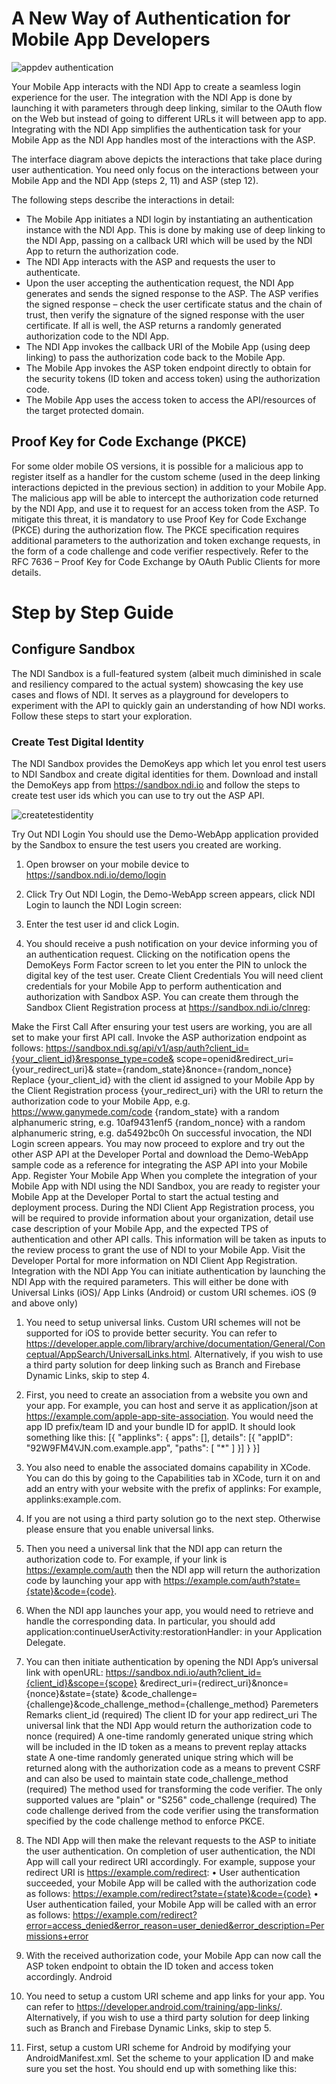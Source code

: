 # A New Way of Authentication for Mobile App Developers

![appdev authentication](\assets\lib\appwebdev\img\appdevauthentication.png)
 
Your Mobile App interacts with the NDI App to create a seamless login experience for the user.  The integration with the NDI App is done by launching it with parameters through deep linking, similar to the OAuth flow on the Web but instead of going to different URLs it will between app to app.  Integrating with the NDI App simplifies the authentication task for your Mobile App as the NDI App handles most of the interactions with the ASP.

The interface diagram above depicts the interactions that take place during user authentication.  You need only focus on the interactions between your Mobile App and the NDI App (steps 2, 11) and ASP (step 12).

The following steps describe the interactions in detail:
- The Mobile App initiates a NDI login by instantiating an authentication instance with the NDI App.  This is done by making use of deep linking to the NDI App, passing on a callback URI which will be used by the NDI App to return the authorization code.
- The NDI App interacts with the ASP and requests the user to authenticate.
- Upon the user accepting the authentication request, the NDI App generates and sends the signed response to the ASP.  The ASP verifies the signed response – check the user certificate status and the chain of trust, then verify the signature of the signed response with the user certificate.  If all is well, the ASP returns a randomly generated authorization code to the NDI App.
-	The NDI App invokes the callback URI of the Mobile App (using deep linking) to pass the authorization code back to the Mobile App.
-	The Mobile App invokes the ASP token endpoint directly to obtain for the security tokens (ID token and access token) using the authorization code.
-	The Mobile App uses the access token to access the API/resources of the target protected domain.

## Proof Key for Code Exchange (PKCE)
For some older mobile OS versions, it is possible for a malicious app to register itself as a handler for the custom scheme (used in the deep linking interactions depicted in the previous section) in addition to your Mobile App.  The malicious app will be able to intercept the authorization code returned by the NDI App, and use it to request for an access token from the ASP. 
To mitigate this threat, it is mandatory to use Proof Key for Code Exchange (PKCE) during the authorization flow.  The PKCE specification requires additional parameters to the authorization and token exchange requests, in the form of a code challenge and code verifier respectively.   Refer to the RFC 7636 – Proof Key for Code Exchange by OAuth Public Clients for more details.

# Step by Step Guide
## Configure Sandbox

The NDI Sandbox is a full-featured system (albeit much diminished in scale and resiliency compared to the actual system) showcasing the key use cases and flows of NDI.  It serves as a playground for developers to experiment with the API to quickly gain an understanding of how NDI works.  Follow these steps to start your exploration.  

### Create Test Digital Identity

The NDI Sandbox provides the DemoKeys app which let you enrol test users to NDI Sandbox and create digital identities for them.  Download and install the DemoKeys app from https://sandbox.ndi.io and follow the steps to create test user ids which you can use to try out the ASP API.
 
![createtestidentity](\assets\lib\appwebdev\img\createtestidentity.png)


Try Out NDI Login
You should use the Demo-WebApp application provided by the Sandbox to ensure the test users you created are working.
1.	Open browser on your mobile device to https://sandbox.ndi.io/demo/login
2.	Click Try Out NDI Login, the Demo-WebApp screen appears, click NDI Login to launch the NDI Login screen:
 
3.	Enter the test user id and click Login.
4.	You should receive a push notification on your device informing you of an authentication request. Clicking on the notification opens the DemoKeys Form Factor screen to let you enter the PIN to unlock the digital key of the test user.
Create Client Credentials
You will need client credentials for your Mobile App to perform authentication and authorization with Sandbox ASP.  You can create them through the Sandbox Client Registration process at https://sandbox.ndi.io/clnreg:
 
Make the First Call
After ensuring your test users are working, you are all set to make your first API call.  Invoke the ASP authorization endpoint as follows:
https://sandbox.ndi.sg/api/v1/asp/auth?client_id={your_client_id}&response_type=code&
scope=openid&redirect_uri={your_redirect_uri}&
state={random_state}&nonce={random_nonce}
Replace	{your_client_id} with the client id assigned to your Mobile App by the Client Registration process
{your_redirect_uri} with the URI to return the authorization code to your Mobile App, e.g. https://www.ganymede.com/code
{random_state} with a random alphanumeric string, e.g. 10af9431enf5
{random_nonce} with a random alphanumeric string, e.g. da5492bc0h
On successful invocation, the NDI Login screen appears.
You may now proceed to explore and try out the other ASP API at the Developer Portal and download the Demo-WebApp sample code as a reference for integrating the ASP API into your Mobile App. 
Register Your Mobile App
When you complete the integration of your Mobile App with NDI using the NDI Sandbox, you are ready to register your Mobile App at the Developer Portal to start the actual testing and deployment process.  During the NDI Client App Registration process, you will be required to provide information about your organization, detail use case description of your Mobile App, and the expected TPS of authentication and other API calls.  This information will be taken as inputs to the review process to grant the use of NDI to your Mobile App.
Visit the Developer Portal for more information on NDI Client App Registration. 
Integration with the NDI App
You can initiate authentication by launching the NDI App with the required parameters. This will either be done with Universal Links (iOS)/ App Links (Android) or custom URI schemes.
iOS (9 and above only)
1.	You need to setup universal links.  Custom URI schemes will not be supported for iOS to provide better security.  You can refer to https://developer.apple.com/library/archive/documentation/General/Conceptual/AppSearch/UniversalLinks.html.  Alternatively, if you wish to use a third party solution for deep linking such as Branch and Firebase Dynamic Links, skip to step 4.
2.	First, you need to create an association from a website you own and your app.
For example, you can host and serve it as application/json at 
https://example.com/apple-app-site-association. You would need the app ID prefix/team ID and your bundle ID for appID. It should look something like this:
[{
  "applinks": {
    apps": [],
details": [{
  "appID": "92W9FM4VJN.com.example.app",
      "paths": [ "*" ]
    }]
  }
}]
3.	You also need to enable the associated domains capability in XCode.  You can do this by going to the Capabilities tab in XCode, turn it on and add an entry with your website with the prefix of applinks:
For example, applinks:example.com.
4.	If you are not using a third party solution go to the next step. Otherwise please ensure that you enable universal links.
5.	Then you need a universal link that the NDI app can return the authorization code to. For example, if your link is https://example.com/auth then the NDI app will return the authorization code by launching your app with https://example.com/auth?state={state}&code={code}.
6.	When the NDI app launches your app, you would need to retrieve and handle the corresponding data. In particular, you should add application:continueUserActivity:restorationHandler: in your Application Delegate.
7.	You can then initiate authentication by opening the NDI App’s universal link with openURL:
https://sandbox.ndi.io/auth?client_id={client_id}&scope={scope}
&redirect_uri={redirect_uri}&nonce={nonce}&state={state}
&code_challenge={challenge}&code_challenge_method={challenge_method}
Paremeters	Remarks
client_id (required)	The client ID for your app
redirect_uri	The universal link that the NDI App would return the authorization code to
nonce (required)	A one-time randomly generated unique string which will be included in the ID token as a means to prevent replay attacks
state	A one-time randomly generated unique string which will be returned along with the authorization code as a means to prevent CSRF and can also be used to maintain state
code_challenge_method (required)	The method used for transforming the code verifier. The only supported values are "plain" or "S256"
code_challenge (required)	The code challenge derived from the code verifier using the transformation specified by the code challenge method to enforce PKCE.

8.	The NDI App will then make the relevant requests to the ASP to initiate the user authentication. On completion of user authentication, the NDI App will call your redirect URI accordingly.  For example, suppose your redirect URI is https://example.com/redirect:
•	User authentication succeeded, your Mobile App will be called with the authorization code as follows: https://example.com/redirect?state={state}&code={code}
•	User authentication failed, your Mobile App will be called with an error as follows: https://example.com/redirect?error=access_denied&error_reason=user_denied&error_description=Permissions+error
9.	With the received authorization code, your Mobile App can now call the ASP token endpoint to obtain the ID token and access token accordingly.
Android
1.	You need to setup a custom URI scheme and app links for your app. You can refer to https://developer.android.com/training/app-links/.  Alternatively, if you wish to use a third party solution for deep linking such as Branch and Firebase Dynamic Links, skip to step 5.
2.	First, setup a custom URI scheme for Android by modifying your AndroidManifest.xml. 
Set the scheme to your application ID and make sure you set the host.  You should end up with something like this:
<intent-filter android:label="@string/filter_view_auth ">
     <action android:name="android.intent.action.VIEW" />
     <category android:name="android.intent.category.DEFAULT" />
     <category android:name="android.intent.category.BROWSABLE" />
     <!-- Accepts URIs that begin with "com.example.app://ndi” ->
     <data android:scheme="com.example.app"
           android:host="ndi" />
</intent-filter>
3.	Setup app links in your AndroidManifest.xml.
Set the scheme to "https" and the host with a domain you own.  Make sure you can serve content on it.  You should end up with something like this:
<intent-filter android:label="@string/filter_view_auth" android:autoVerify="true">
     <action android:name="android.intent.action.VIEW" />
     <category android:name="android.intent.category.DEFAULT" />
     <category android:name="android.intent.category.BROWSABLE" />
     <!-- Accepts URIs that begin with "https://example.com” ->
     <data android:scheme="https"
           android:host="example.com" />
</intent-filter>
4.	You need to declare the host’s association with the app by creating a Digital Asset Links JSON file. 
For example, you may host it at 
https://example.com/.well-known/assetlinks.json.  You would need the application ID for package_name and the SHA256 fingerprints of your signing certificate for sha256_cert_fingerprints.  It should look something like this:
[{
  "relation": ["delegate_permission/common.handle_all_urls"],
  "target": {
    "namespace": "android_app",
    "package_name": "com.example.app",
    "sha256_cert_fingerprints": ["14:6D:E9:83:C5:73:06:50:D8:EE:B9:95:2F:34:FC:64:16:A0:83:42:E6:1D:BE:A8:8A:04:96:B2:3F:CF:44:E5"]
  }
}]
5.	If you are not using a third party solution go to the next step.  Otherwise please ensure that you create a custom URI scheme with your application ID and enable app links in your third party solution.
6.	You need a redirect URI for both your custom URI scheme and app links that the NDI App can return the authorization code to.  For example, if your redirect URI is {scheme}://{host}/auth then the NDI App will return the authorization code by launching your app using an Intent with the action ACTION_VIEW and data with {scheme}://{host}/auth?state={state}&code={code}.
7.	You can then initiate authentication by launching the NDI app (like how you load a web URL) using an Intent with action ACTION_VIEW with the following data:
•	Custom URI scheme:
ndi://ndi/auth?client_id={client_id}&scope={scope}
&redirect_uri={redirect_uri}&nonce={nonce}&state={state}&code_challenge={challenge}&code_challenge_method={challenge_method}
•	App Links:
https://sandbox.ndi.io/auth?client_id={client_id}&scope={scope}
&redirect_uri={redirect_uri}&nonce={nonce}&state={state}&code_challenge={challenge}&code_challenge_method={challenge_method}
You should launch using an app link if the user has an Android version of 6.0 and above otherwise you should fall back to the custom URI scheme.
Parameters	Description
client_id (required)	The client ID for your application
redirect_uri	The URI that the NDI app would return the authorization code depending if you are using a custom URI scheme or app link
nonce (required)	A randomly generated unique string which will be included in the ID token as a means to prevent replay attacks
state	A randomly generated unique string which will be returned along with the authorization code as a means to prevent CSRF and can also be used to maintain state
code_challenge_method (required)	The method used for transforming the code verifier. The only supported values are "plain" or "S256"
code_challenge (required)	The code challenge derived from the code verifier using the transformation specified by the code challenge method to enforce PKCE.
8.	The NDI App will then make the relevant requests to the ASP to initiate the user authentication. On completion of user authentication, the NDI App will call your redirect URI accordingly.  For example, suppose your redirect URI is https://example.com/redirect:
•	User authentication succeeded, your Mobile App will be called with the authorization code as follows: https://example.com/redirect?state={state}&code={code}
•	User authentication failed, your Mobile App will be called with an error as follows: https://example.com/redirect?error=access_denied&error_reason=user_denied&error_description=Permissions+error
9.	With the received authorization code, your Mobile App can now call the ASP token endpoint to obtain the ID token and access token accordingly.
ASP API Reference
Token Endpoint
The token endpoint consists of the following API:
•	Token Exchange API – this is an API where your Mobile App can use the authorization code obtained from the authorization endpoint to exchange for the security tokens, namely the ID token and access token.  The ID token is a JSON Web Token (JWT) containing information about the identity of the user authenticated.  The access token is a security token which your Mobile App use to access API/resources of a protected domain (e.g. Government or commercial entity such as the Public Housing Agency or a bank). The access token is issued by the Authorization server of the protected domain and may be in the form of a JWT or a randomly generated reference.  Each access token comes with an expiry date, once expired, your Mobile App will have to re-authenticate the user to obtain a new access token, or alternatively, if the refresh token is provided, your Mobile App may use the refresh token to obtain a new access token without the need to re-authenticate the user.
•	Refresh Token API – this is an API which supports the Refresh Token flow.  If your Mobile App is granted the refresh token privilege during Client App Registration, your Mobile App will be issued with a refresh token by the Token Exchange API, in addition to the ID token and access token.  Your Mobile App can use the refresh token subsequently to obtain a new access token for the user without the need for the user to perform user authentication again.  Refresh tokens have expiry too, but usually much long-lived than access tokens hence it is important to safe keep fresh tokens in a secure manner.  
Token Exchange API
The Token API is accessed via HTTPS/REST as follows:
Request
POST {basePath}/asp/token
Required
Parameter	In	Type	Description
code	Body	String	The authorization code obtained from the authorization endpoint
client_id	Body	String	The client id assigned to your Mobile App during Client App Registration
client_secret	Body	String	The client secret that you obtained for your Mobile App during Client App Registration.  This parameter may be used to hold a digital signature for certificate-based client authentication
redirect_uri	Body	String	The redirect URI of your Mobile App
grant_type	Body	String	Set to "authorization_code", as defined in OAuth 2.0 specifications
code_verifier	Body	String	The PKCE code verifier string generated by your Mobile App which will be used by the ASP to derive the code challenge, to compare with the code challenge value sent to the authorization endpoint. 


Response
Success, the ID token and access token are returned
HTTP/1.1 200 OK
Content-Type: application/json
{
    "access_token" : "95c06f5a-26d4-11e8-b467-0ed5f89f718b"
    "id_token" : "eyJ0eXAiOiJKV1QiLCJhbGciOiJFUzI1NiIsImtpZCI6ImdhbnltZWRlIn0.eyJjbGllbnRfaWQiOiJjb2 1lb25zcHVycyIsImV4cCI6MTIzMjEzNDEyNCwiaWF0IjoyNDEyNDEyMTM3NX0.W_4ViMyL4VhbQRvfLYb2uXSaTmrDWmtd8SGH971ORR6shpWZRoMprzGPcR8VVkwKVYvl0H_8NWSaMudnsGxwFg"
    "expires_in" : 600
    "token_type" : "Bearer"
    “refresh_token” : “24cd99ba-35da-28e4-b76e-4ef5e80f700f”
}
Parameter	In	Type	Description
access_token	Body	String	The access token which can be used to access API and resources of your target protected domain.  The access token may be in the form of a JWT or reference string, depending on the Authorization Server of the protected domain.
id_token	Body	String	The ID token issued by ASP, in the form of a JWT containing identity info about the user authenticated with NDI-approved form factor.  Your Mobile App will have to decode the JWT to inspect the claims in the ID token.
expires_in	Body	String	The lifetime (in seconds) of the access token.  For example, the value "600" denotes the access token will expire in 10 mins from the time the response was generated. 
token_type	Body	String	The type of access token returned, which is always "Bearer".
refresh_token	Body	String	The refresh token (if any, depending on the profile defined for the client app during Client App Registration) which the client app can use to refresh the access token.

Client Error, invalid request (e.g. missing parameters)
HTTP/1.1 400 Bad Request
Content-Type: application/json
{
  "err_msg" : {error_message}
}

Client Error, invalid endpoint URL
HTTP/1.1 404 Not Found


Server Error, server-side errors encountered
HTTP/1.1 500 Internal Server Error
Content-Type: application/json
{
  "err_msg" : {error_message}
}

Refresh Token API
The Refresh Token API let a client app obtain a new access token without going through user authentication.  The client app must supply the refresh token it obtained from the Token Exchange API to the Refresh Token request as follows:
Request
POST {basePath}/asp/token
Required
Parameter	In	Type	Description
client_id	Body	String	The client id assigned to your client app during Client App Registration
client_secret	Body	String	The client secret that you obtained for your client app during Client App Registration
grant_type	Body	String	Set to “refresh_token”, as defined in OAuth 2.0 specifications
refresh_token	Body	String	The refresh token obtained from the token endpoint (Token Exchange API)
Optional
Parameter	In	Type	Description
scope	Body	String	Space delimited and case-sensitive list of strings of OAuth 2.0 scope values, indicating the scope of access requested. Each scope value references a scope profile defined for your client app during Client App Registration.  If not provided, default to "openid"

Response
Success, the ID token and access token are returned
HTTP/1.1 200 OK
Content-Type: application/json
{
    "access_token" : "95c06f5a-26d4-11e8-b467-0ed5f89f718b"
    "token_type" : "Bearer"
    "expires_in" : 600
    “refresh_token” : “77a906e51-94d4-26e8-cd6f-aed2fb9fa38e”
}
Parameter	In	Type	Description
access_token	Body	String	The access token which can be used to access API and resources of your target protected domain.  The access token may be in the form of a JWT or reference string, depending on the Authorization Server of the protected domain.
expires_in	Body	String	The lifetime (in seconds) of the access token.  For example, the value "600" denotes the access token will expire in 10 mins from the time the response was generated. 
token_type	Body	String	The type of access token returned, which is always "Bearer".
refresh_token	Body	String	The new refresh token (if any) which the client app can use to refresh the access token.

Client Error, invalid request (e.g. missing parameters)
HTTP/1.1 400 Bad Request
Content-Type: application/json
{
  "err_msg" : {error_message}
}

Client Error, invalid endpoint URL
HTTP/1.1 404 Not Found


Server Error, server-side errors encountered
HTTP/1.1 500 Internal Server Error
Content-Type: application/json
{
  "err_msg" : {error_message}
}


Discovery Document
The OpenID Connect specifications involve the use of multiple endpoints for user authentication, and the requests for resources such as the security tokens and the public keys to verify these tokens.  To simplify the implementation and discovery of these endpoints and resources, OpenID Connect provides for the use of a Discovery document – in JSON format, and downloadable from a well-known location – which describes the OpenID Connect Provider’s configuration and supported features. 
You will be able to download the ASP Discovery document from the following location: 
GET {basePath}/.well-known/openid-configuration
Your Mobile App should download the ASP Discovery document periodically (it is safe to download the document on a daily basis) to keep up to date of the ASP’s configuration, as the ASP endpoints may change from time to time (e.g. from api/v1 to api/v2), and the signing keys are also refreshed regularly.
The following shows a sample of the ASP discovery document:
{
  “issuer” : “https://centaur1.asp.ndi.io”,
  “authorization_endpoint” : “https://wog.ndi.io/v1/asp/auth”,
  “token_endpoint” : “https://wog.ndi.io/v1/asp/token”,
  “jwks_uri” : “https://wog.ndi.io/v1/certs”,
  “response_types_supported” : [
    “code”
  ],
  “subject_types_supported” : [
    “public”
  ],
  “id_token_signing_algo_values_supported” : [
    “ES256”,
    “RS256”
  ],
  “scope_supported” : [
    “openid”
  ],
  “token_endpoint_auth_methods_supported” : [
    “client_secret_post”
  ],
  “claim_supported” : [
    “aud”,
    “exp”,
    “iat”,
 “iss”,
    “sub”
  ],
  “code_challenge_methods_supported” : [
    “plain”
    “S256”
  ]
}

Security Tokens
ID Token
The ID token is issued in the form of a JWT, the following table shows the format of the ID token and the checks to perform by your Mobile App to ensure it is a valid ID token issued by the ASP.
Parameter	Description	Checks to Perform at the Mobile App
JOSE Header
typ	“JWT”	
alg	Indicates the signature algorithm used to sign this ID token.	The signature algorithm must be one of the supported asymmetric cryptography – e.g. “ES256”, “RS256”.
Must not be “NONE”.
kid	The key id indicating which ASP key was used to sign this ID token.  The ASP uses a set of signing keys whose corresponding public keys are made available in the form of the JWK (JSON Web Key) set.  The kid parameter is used to identify the right public key in the JWK set to verify the signature.	The Mobile App must use the public key indicated by the kid parameter to verify the signature of this ID token to ensure it is a valid ID token issued by the ASP.
The Mobile App is to regularly download the ASP JWK set from the ASP endpoint indicated in the discovery document, as the ASP will periodically refresh its signing keys.  It would be considered safe to download the JWK set on a daily basis.
JWT Payload
iss	The ASP id of the ASP that issued this ID token	Ensure the ASP id points to an ASP that is recognised by your Mobile App.
aud	The client id of your Mobile App	Ensure this matches the client id of your Mobile App.
sub	The uuid of the user who was authenticated	Ensure this matches the value in your user record of the user.
iat	The time this ID token was issued, in Unix time (seconds)	Ensure the ID token issue timestamp is within the tolerance of your Mobile App, i.e. it should not be issued too long ago.
exp	The time this ID token expires, in Unix time (seconds)	Ensure the ID token has not expired.
nonce	The value of the nonce provided by your Mobile App in the request to the ASP authorization endpoint	Your Mobile App is to check that this value matches the copy in its cache, to protect against replay attacks.
JWT Signature
signature	This is the digital signature over the JOSE Header and JWS Payload, using the algorithm specified in the alg Header parameter	Signature created with the ASP’s signing key.  Must be valid.  Verify the signature using the public key indicated by the JOSE Header kid parameter.  See Checks to Perform remarks of the Header kid parameter for more details.
Access Token
The ASP does not generate access tokens, it obtains them from the Authorization Service of the protected domain.  Format of the access token varies from protected domain to protected domain.  There are 2 main approaches of implementing access tokens: 
Self-contained access token – A self-contained access token encapsulates all the authorization assertions and other assertions (e.g. issuer id, token validity period, scope) into the token payload, with the payload signed by the Authorization Service to prevent it from tampering. The payload can also be encrypted to ensure confidentiality.  The JSON Web Token (JWT) structure is widely used to implement the self-contained access token.  The advantage of the self-contained access token is that the API Gateway or the target API can verify the integrity and the authorization assertions by simply examining the access token, without the need to check back with the Authorization Server.  
Reference-based access token -  A reference-based access token is essentially a randomly generated unique reference to an internal table containing the authorization and other assertions maintained by the Authorization Server.  The advantage of reference-based access token is that there is no need for secret keys or key-pairs to sign/encrypt access tokens, however the API Gateway or the target API will have to check back with the Authorization Server to verify the access tokens.
Refresh Token
The ASP does not generate refresh tokens, it receives them from the Authorization Service of the protected domain together with the access tokens.  Format of the refresh token varies from protected domain to protected domain, usually in the form of a randomly generated string which is a reference to some internal record of systems maintained by the Authorization Server. 
Safe Keeping of Security Tokens
The ID token, access token and refresh token are highly confidential data, which if stolen by malicious parties will allow them to gain unauthorized access to API and resources in protected domains.  It is the responsibility of your Mobile App to store these tokens securely and safely dispose them after use.  As a security requirement, you will have to provide a detail description of how to securely store the tokens in your Mobile App.  Some protected domains may only allow their access tokens to be stored on a server in a controlled environment and only allow calls to their API from a whitelisted location.
Exception Handling
General Error Handling
Your Mobile App is to handle error responses from the NDI App and the ASP properly to provide a smooth and pleasant user experience.  For example, error messages returned by the ASP usually contains technical details which may confuse and alarm the user unnecessarily.  Your Mobile App should not simply display these error messages verbatim as and when errors occur, instead your Mobile App should interpret these errors and take appropriate remedial action where possible, and display user-friendly messages when user attention is required.
The following are a non-exhaustive list of errors and the proper way of exception handling to implement.
Authentication Error
Your Mobile App should check for error when the NDI App calls your callback method.  If there is an error, your Mobile App should allow the user to re-attempt login for up to 3 – 5 times.
Client Error (HTTP 4xx)
Client errors are mostly caused by problems at the client side (i.e. your Mobile App), such as badly formed requests, missing mandatory fields, invalid URL, etc.  There is no point retrying when your Mobile App encountered Client Errors, ensure your Mobile App handles user entry properly to eliminate bad request and missing fields issues.
Server Error (HTTP 500)
Server errors are mostly caused by problems at the server side (i.e. the ASP), which might be temporal in nature.  Your Mobile App should retry the request a couple of times and should display a “Service Unavailable” message if the same error persisted.
Timeout Error
Timeout errors may be caused by network congestion or system encountering high load, which may be temporal in nature.  Your Mobile App should retry the request a couple of times but use the exponential backoff approach to avoid further contributing to the congestion.   Display the “Service Unavailable” message if the timeout error persisted.
No Response
Your Mobile App may receive no response when there is a network or system outage.  Your Mobile App should implement timeout to prevent your users from waiting indefinitely.  Display the “Service Unavailable” message if the no response situation persisted 
Error Codes
